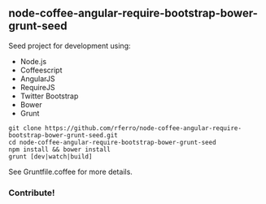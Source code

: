 
## node-coffee-angular-require-bootstrap-bower-grunt-seed #

Seed project for development using:

 - Node.js
 - Coffeescript
 - AngularJS
 - RequireJS
 - Twitter Bootstrap
 - Bower
 - Grunt

```
git clone https://github.com/rferro/node-coffee-angular-require-bootstrap-bower-grunt-seed.git
cd node-coffee-angular-require-bootstrap-bower-grunt-seed
npm install && bower install
grunt [dev|watch|build]
```

See Gruntfile.coffee for more details.

### Contribute!

